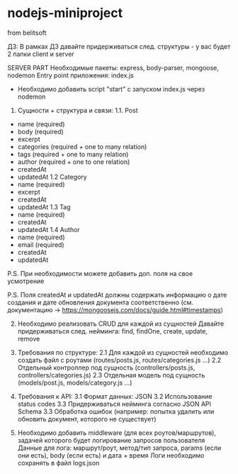 # nodejs-miniproject
from belitsoft

ДЗ:
В рамках ДЗ давайте придерживаться след. структуры - у вас будет 2 папки client и server

SERVER PART
Необходимые пакеты: express, body-parser, mongoose, nodemon
Entry point приложения: index.js
+ Необходимо добавить script "start" c запуском index.js через nodemon

1. Сущности + структура и связи:
1.1. Post
- name (required)
- body (required)
- excerpt
- categories (required + one to many relation)
- tags (required + one to many relation)
- author (required + one to one relation)
- createdAt
- updatedAt
1\.2 Category
- name (required)
- excerpt
- createdAt
- updatedAt
1\.3 Tag
- name (required)
- createdAt
- updatedAt
1\.4 Author
- name (required)
- email (required)
- createdAt
- updatedAt

P.S. При необходимости можете добавить доп. поля на свое усмотрение

P.S. Поля createdAt и updatedAt должны содержать информацию о дате создания и дате обновления документа соответственно
(см. документацию -> https://mongoosejs.com/docs/guide.html#timestamps)

2. Необходимо реализовать CRUD для каждой из сущностей
Давайте придерживаться след. нейминга: find, findOne, create, update, remove

2. Требования по структуре:
2.1 Для каждой из сущностей необходимо создать файл с роутами (routes/posts.js, routes/categories.js ...)
2.2 Отдельный контроллер под сущность (controllers/posts.js, controllers/categories.js)
2.3 Отдельная модель под сущность (models/post.js, models/category.js ...)

3. Требования к API:
3.1 Формат данных: JSON
3.2 Использование status codes
3.3 Придерживаться нейминга согласно JSON API Schema
3.3 Обработка ошибок
(например: попытка удалить или обновить документ, которого не существует)

4. Необходимо добавить middleware (для всех роутов/маршрутов), задачей которого будет логирование запросов пользователя
Данные для лога: маршрут/роут, метод/тип запроса, params (если они есть), body (если есть) и дата + время
Логи необходимо сохранять в файл logs.json
